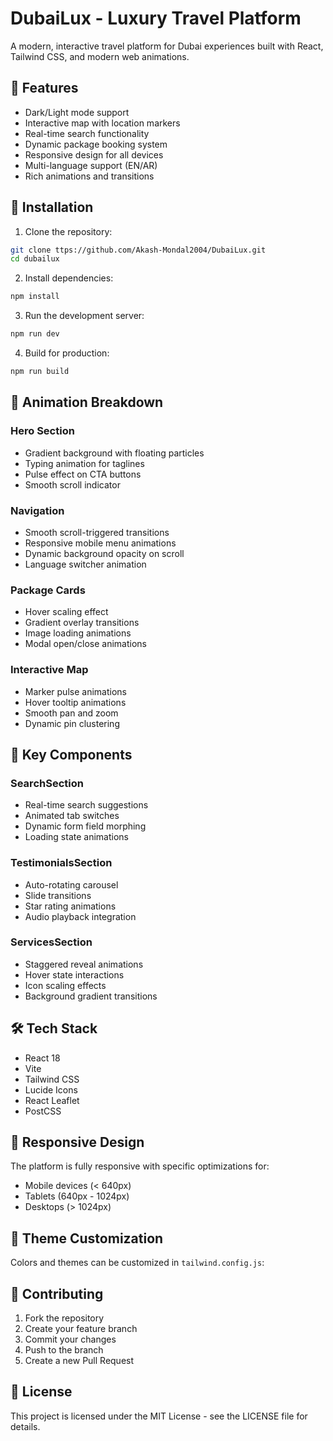 # DubaiLux - Luxury Travel Platform

A modern, interactive travel platform for Dubai experiences built with React, Tailwind CSS, and modern web animations.


## 🌟 Features

- Dark/Light mode support
- Interactive map with location markers
- Real-time search functionality
- Dynamic package booking system
- Responsive design for all devices
- Multi-language support (EN/AR)
- Rich animations and transitions

## 🚀 Installation

1. Clone the repository:
```bash
git clone ttps://github.com/Akash-Mondal2004/DubaiLux.git
cd dubailux
```

2. Install dependencies:
```bash
npm install
```

3. Run the development server:
```bash
npm run dev
```

4. Build for production:
```bash
npm run build
```

## 🎨 Animation Breakdown

### Hero Section
- Gradient background with floating particles
- Typing animation for taglines
- Pulse effect on CTA buttons
- Smooth scroll indicator


### Navigation
- Smooth scroll-triggered transitions
- Responsive mobile menu animations
- Dynamic background opacity on scroll
- Language switcher animation

### Package Cards
- Hover scaling effect
- Gradient overlay transitions
- Image loading animations
- Modal open/close animations

### Interactive Map
- Marker pulse animations
- Hover tooltip animations
- Smooth pan and zoom
- Dynamic pin clustering

## 🎯 Key Components

### SearchSection
- Real-time search suggestions
- Animated tab switches
- Dynamic form field morphing
- Loading state animations

### TestimonialsSection
- Auto-rotating carousel
- Slide transitions
- Star rating animations
- Audio playback integration

### ServicesSection
- Staggered reveal animations
- Hover state interactions
- Icon scaling effects
- Background gradient transitions

## 🛠 Tech Stack

- React 18
- Vite
- Tailwind CSS
- Lucide Icons
- React Leaflet
- PostCSS

## 📱 Responsive Design

The platform is fully responsive with specific optimizations for:
- Mobile devices (< 640px)
- Tablets (640px - 1024px)
- Desktops (> 1024px)

## 🎨 Theme Customization

Colors and themes can be customized in `tailwind.config.js`:


## 🤝 Contributing

1. Fork the repository
2. Create your feature branch
3. Commit your changes
4. Push to the branch
5. Create a new Pull Request

## 📄 License

This project is licensed under the MIT License - see the LICENSE file for details.